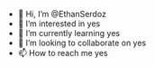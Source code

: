 - 👋 Hi, I’m @EthanSerdoz
- 👀 I’m interested in yes
- 🌱 I’m currently learning yes
- 💞️ I’m looking to collaborate on yes
- 📫 How to reach me yes

<!---
EthanSerdoz/EthanSerdoz is a ✨ special ✨ repository because its `README.md` (this file) appears on your GitHub profile.
You can click the Preview link to take a look at your changes.
--->
